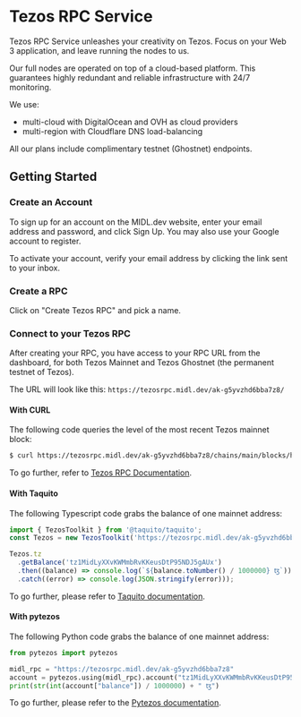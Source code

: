 # Tezos RPC Service

Tezos RPC Service unleashes your creativity on Tezos. Focus on your Web 3 application, and leave running the nodes to us.

Our full nodes are operated on top of a cloud-based platform. This guarantees highly redundant and reliable infrastructure with 24/7 monitoring.

We use:

* multi-cloud with DigitalOcean and OVH as cloud providers
* multi-region with Cloudflare DNS load-balancing

All our plans include complimentary testnet (Ghostnet) endpoints.

## Getting Started

### Create an Account

To sign up for an account on the MIDL.dev website, enter your email address and password, and click Sign Up. You may also use your Google account to register.

To activate your account, verify your email address by clicking the link sent to your inbox.

### Create a RPC

Click on "Create Tezos RPC" and pick a name.

### Connect to your Tezos RPC

After creating your RPC, you have access to your RPC URL from the dashboard, for both Tezos Mainnet and Tezos Ghostnet (the permanent testnet of Tezos).

The URL will look like this: `https://tezosrpc.midl.dev/ak-g5yvzhd6bba7z8/`

#### With CURL

The following code queries the level of the most recent Tezos mainnet block:

```bash
$ curl https://tezosrpc.midl.dev/ak-g5yvzhd6bba7z8/chains/main/blocks/head/header | jq .level
```

To go further, refer to [Tezos RPC Documentation](https://tezos.gitlab.io/developer/rpc.html).

#### With Taquito

The following Typescript code grabs the balance of one mainnet address:

```typescript
import { TezosToolkit } from '@taquito/taquito';
const Tezos = new TezosToolkit('https://tezosrpc.midl.dev/ak-g5yvzhd6bba7z8');

Tezos.tz
  .getBalance('tz1MidLyXXvKWMmbRvKKeusDtP95NDJ5gAUx')
  .then((balance) => console.log(`${balance.toNumber() / 1000000} ꜩ`))
  .catch((error) => console.log(JSON.stringify(error)));
```

To go further, please refer to [Taquito documentation](https://tezostaquito.io/).

#### With pytezos

The following Python code grabs the balance of one mainnet address:
```python
from pytezos import pytezos

midl_rpc = "https://tezosrpc.midl.dev/ak-g5yvzhd6bba7z8"
account = pytezos.using(midl_rpc).account("tz1MidLyXXvKWMmbRvKKeusDtP95NDJ5gAUx")
print(str(int(account["balance"]) / 1000000) + " ꜩ")
```

To go further, please refer to the [Pytezos documentation](https://pytezos.org).
